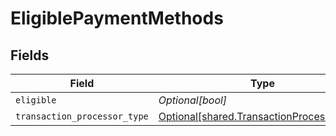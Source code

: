 # EligiblePaymentMethods


## Fields

| Field                                                                                        | Type                                                                                         | Required                                                                                     | Description                                                                                  |
| -------------------------------------------------------------------------------------------- | -------------------------------------------------------------------------------------------- | -------------------------------------------------------------------------------------------- | -------------------------------------------------------------------------------------------- |
| `eligible`                                                                                   | *Optional[bool]*                                                                             | :heavy_minus_sign:                                                                           | N/A                                                                                          |
| `transaction_processor_type`                                                                 | [Optional[shared.TransactionProcessorType]](../../models/shared/transactionprocessortype.md) | :heavy_minus_sign:                                                                           | N/A                                                                                          |